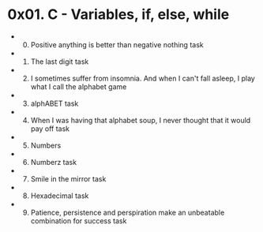# 0x01. C - Variables, if, else, while
- 0. Positive anything is better than negative nothing task
- 1. The last digit task
- 2. I sometimes suffer from insomnia. And when I can't fall asleep, I play what I call the alphabet game
- 3. alphABET task
- 4. When I was having that alphabet soup, I never thought that it would pay off task
- 5. Numbers
- 6. Numberz task
- 7. Smile in the mirror task
- 8. Hexadecimal task
- 9. Patience, persistence and perspiration make an unbeatable combination for success task
